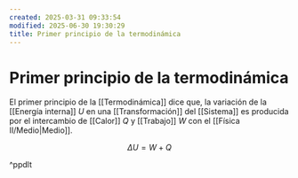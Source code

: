 ```yaml
---
created: 2025-03-31 09:33:54
modified: 2025-06-30 19:30:29
title: Primer principio de la termodinámica
---
```


# Primer principio de la termodinámica

El primer principio de la [[Termodinámica]] dice que, la variación de la [[Energía interna]] $U$ en una [[Transformación]] del [[Sistema]] es producida por el intercambio de [[Calor]] $Q$ y [[Trabajo]] $W$ con el [[Física II/Medio|Medio]].

$$
\Delta U = W + Q
$$

^ppdlt
